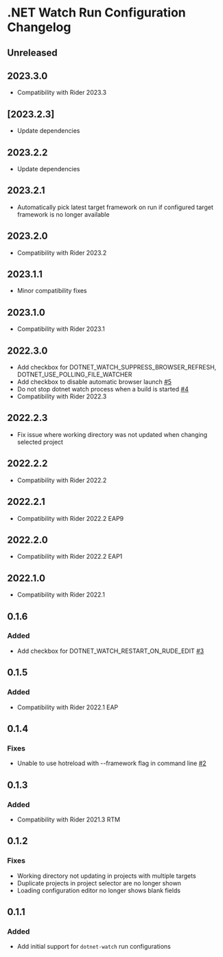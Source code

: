 <!-- Keep a Changelog guide -> https://keepachangelog.com -->

# .NET Watch Run Configuration Changelog

## Unreleased

## 2023.3.0
- Compatibility with Rider 2023.3

## [2023.2.3]
- Update dependencies

## 2023.2.2
- Update dependencies

## 2023.2.1
- Automatically pick latest target framework on run if configured target framework is no longer available

## 2023.2.0
- Compatibility with Rider 2023.2

## 2023.1.1
- Minor compatibility fixes

## 2023.1.0
- Compatibility with Rider 2023.1

## 2022.3.0
- Add checkbox for DOTNET_WATCH_SUPPRESS_BROWSER_REFRESH, DOTNET_USE_POLLING_FILE_WATCHER
- Add checkbox to disable automatic browser launch [#5](https://github.com/maartenba/DotNetWatch/issues/5)
- Do not stop dotnet watch process when a build is started [#4](https://github.com/maartenba/DotNetWatch/issues/4)
- Compatibility with Rider 2022.3

## 2022.2.3
- Fix issue where working directory was not updated when changing selected project

## 2022.2.2
- Compatibility with Rider 2022.2

## 2022.2.1
- Compatibility with Rider 2022.2 EAP9

## 2022.2.0
- Compatibility with Rider 2022.2 EAP1

## 2022.1.0
- Compatibility with Rider 2022.1

## 0.1.6

### Added
- Add checkbox for DOTNET_WATCH_RESTART_ON_RUDE_EDIT [#3](https://github.com/maartenba/DotNetWatch/issues/3)

## 0.1.5

### Added
- Compatibility with Rider 2022.1 EAP

## 0.1.4

### Fixes
- Unable to use hotreload with --framework flag in command line [#2](https://github.com/maartenba/DotNetWatch/issues/2)

## 0.1.3

### Added
- Compatibility with Rider 2021.3 RTM

## 0.1.2

### Fixes
- Working directory not updating in projects with multiple targets
- Duplicate projects in project selector are no longer shown
- Loading configuration editor no longer shows blank fields

## 0.1.1

### Added
- Add initial support for `dotnet-watch` run configurations
